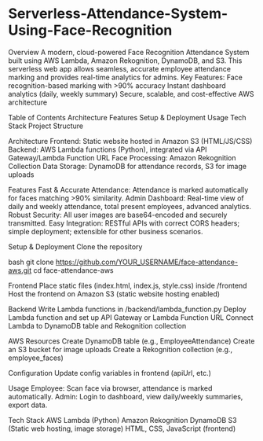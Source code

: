 # Serverless-Attendance-System-Using-Face-Recognition
Overview
A modern, cloud-powered Face Recognition Attendance System built using AWS Lambda, Amazon Rekognition, DynamoDB, and S3. This serverless web app allows seamless, accurate employee attendance marking and provides real-time analytics for admins.
Key Features:
Face recognition-based marking with >90% accuracy
Instant dashboard analytics (daily, weekly summary)
Secure, scalable, and cost-effective AWS architecture

Table of Contents
Architecture
Features
Setup & Deployment
Usage
Tech Stack
Project Structure

Architecture
Frontend: Static website hosted in Amazon S3 (HTML/JS/CSS)
Backend: AWS Lambda functions (Python), integrated via API Gateway/Lambda Function URL
Face Processing: Amazon Rekognition Collection
Data Storage: DynamoDB for attendance records, S3 for image uploads

Features
Fast & Accurate Attendance: Attendance is marked automatically for faces matching >90% similarity.
Admin Dashboard: Real-time view of daily and weekly attendance, total present employees, advanced analytics.
Robust Security: All user images are base64-encoded and securely transmitted.
Easy Integration: RESTful APIs with correct CORS headers; simple deployment; extensible for other business scenarios.

Setup & Deployment
Clone the repository

bash
git clone https://github.com/YOUR_USERNAME/face-attendance-aws.git
cd face-attendance-aws

Frontend
Place static files (index.html, index.js, style.css) inside /frontend
Host the frontend on Amazon S3 (static website hosting enabled)

Backend
Write Lambda functions in /backend/lambda_function.py
Deploy Lambda function and set up API Gateway or Lambda Function URL
Connect Lambda to DynamoDB table and Rekognition collection

AWS Resources
Create DynamoDB table (e.g., EmployeeAttendance)
Create an S3 bucket for image uploads
Create a Rekognition collection (e.g., employee_faces)

Configuration
Update config variables in frontend (apiUrl, etc.)

Usage
Employee: Scan face via browser, attendance is marked automatically.
Admin: Login to dashboard, view daily/weekly summaries, export data.

Tech Stack
AWS Lambda (Python)
Amazon Rekognition
DynamoDB
S3 (Static web hosting, image storage)
HTML, CSS, JavaScript (frontend)
